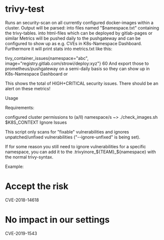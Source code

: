 # trivy-test

Runs an security-scan on all currently configured docker-images within a cluster.
Output will be parsed:
into files named "$namespace.txt" containing the trivy-tables.
into html-files which can be deployed by gitlab-pages or similar
Metrics will be pushed daily to the pushgateway and can be configured to show up as e.g. CVEs in K8s-Namespace Dashboard.
Furthermore it will print stats into metrics.txt like this:

tivy_container_issues{namespace="abc", image="registry.gitlab.com/strowi/deploy:xyz"} 60
And export those to prometheus/pushgateway on a semi-daily basis so they can show up in K8s-Namespace Dashboard or

This shows the total of HIGH+CRITICAL security issues. There should be an alert on these metrics!

Usage

Requirements:

configured cluster
permissions to (a/ll) namespace/s
~> ./check_images.sh $K8S_CONTEXT
Ignore Issues

This script only scans for "fixable" vulnerabilities and ignores unpatched/unfixed vulnerabilities ("--ignore-unfixed" is being set).

If for some reason you still need to ignore vulnerabilities for a specific namespace, you can add it to the .trivyinore_${TEAM}_${namespace} with the normal trivy-syntax.

Example:


# Accept the risk
CVE-2018-14618

# No impact in our settings
CVE-2019-1543